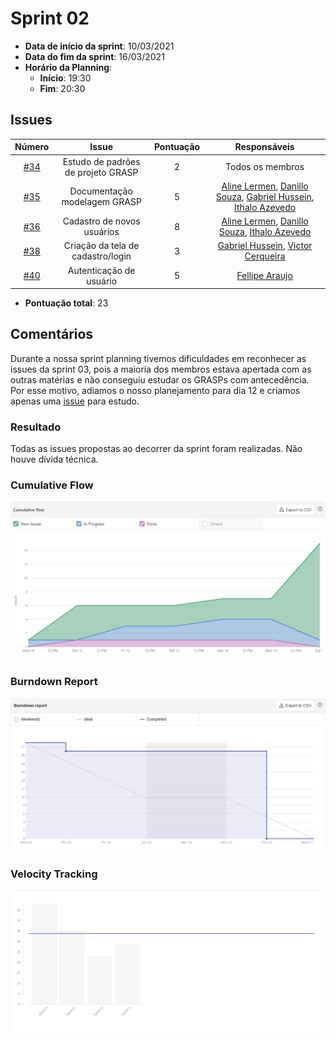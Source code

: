 # Sprint 02

- **Data de início da sprint**: 10/03/2021
- **Data do fim da sprint**: 16/03/2021
- **Horário da Planning**:
  - **Início**: 19:30
  - **Fim**: 20:30

## Issues
|                                   Número                                   |               Issue                | Pontuação |                                                                                              Responsáveis                                                                                               |
| :------------------------------------------------------------------------: | :--------------------------------: | :-------: | :-----------------------------------------------------------------------------------------------------------------------------------------------------------------------------------------------------: |
| [#34](https://github.com/UnBArqDsw2020-2/2020.2_G3_ProjetoHigia/issues/34) | Estudo de padrões de projeto GRASP |     2     |                                                                                            Todos os membros                                                                                             |
| [#35](https://github.com/UnBArqDsw2020-2/2020.2_G3_ProjetoHigia/issues/35) |    Documentação modelagem GRASP    |     5     | [Aline Lermen](https://github.com/AlineLermen), [Danillo Souza](https://github.com/DanilloGS), [Gabriel Hussein](https://github.com/GabrielHussein), [Ithalo Azevedo](https://github.com/ithaloazevedo) |
| [#36](https://github.com/UnBArqDsw2020-2/2020.2_G3_ProjetoHigia/issues/36) |     Cadastro de novos usuários     |     8     |                            [Aline Lermen](https://github.com/AlineLermen), [Danillo Souza](https://github.com/DanilloGS), [Ithalo Azevedo](https://github.com/ithaloazevedo)                            |
| [#38](https://github.com/UnBArqDsw2020-2/2020.2_G3_ProjetoHigia/issues/38) | Criação da tela de cadastro/login  |     3     |                                               [Gabriel Hussein](https://github.com/GabrielHussein), [Victor Cerqueira](https://github.com/VictorAmaralC)                                                |
| [#40](https://github.com/UnBArqDsw2020-2/2020.2_G3_ProjetoHigia/issues/40) |      Autenticação de usuário       |     5     |                                                                           [Fellipe Araujo](https://github.com/fellipe-araujo)                                                                           |

- **Pontuação total**: 23

## Comentários

Durante a nossa sprint planning tivemos dificuldades em reconhecer as issues da sprint 03, pois a maioria dos membros estava apertada com as outras matérias e não conseguiu estudar os GRASPs com antecedência. Por esse motivo, adiamos o nosso planejamento para dia 12 e criamos apenas uma [issue](https://github.com/UnBArqDsw2020-2/2020.2_G3_ProjetoHigia/issues/34) para estudo. 

### Resultado

Todas as issues propostas ao decorrer da sprint foram realizadas. Não houve dívida técnica.

### Cumulative Flow

![cumulativeFlow02](../assets/images/00-sprint/cumulativeFlow/cumulativeFlow02.png)

### Burndown Report

![burndown02](../assets/images/00-sprint/burndown/burndown02.png)

### Velocity Tracking

![velocity03](../assets/images/00-sprint/velocity/velocity03.png)
